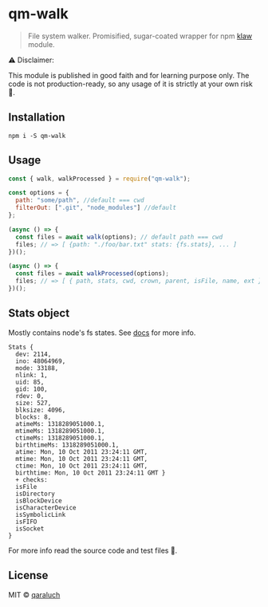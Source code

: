 # qm-walk

> File system walker. Promisified, sugar-coated wrapper for npm [klaw](https://github.com/jprichardson/node-klaw) module.

:warning: Disclaimer:

This module is published in good faith and for learning purpose only. The code is not production-ready, so any usage of it is strictly at your own risk :see_no_evil:.

## Installation

```
npm i -S qm-walk
```

## Usage

```js
const { walk, walkProcessed } = require("qm-walk");

const options = {
  path: "some/path", //default === cwd
  filterOut: [".git", "node_modules"] //default
};

(async () => {
  const files = await walk(options); // default path === cwd
  files; // => [ {path: "./foo/bar.txt" stats: {fs.stats}, ... ]
})();

(async () => {
  const files = await walkProcessed(options);
  files; // => [ { path, stats, cwd, crown, parent, isFile, name, ext } ]
})();
```

## Stats object

Mostly contains node's fs states. See [docs](https://nodejs.org/docs/latest/api/fs.html#fs_class_fs_stats) for more info.

```
Stats {
  dev: 2114,
  ino: 48064969,
  mode: 33188,
  nlink: 1,
  uid: 85,
  gid: 100,
  rdev: 0,
  size: 527,
  blksize: 4096,
  blocks: 8,
  atimeMs: 1318289051000.1,
  mtimeMs: 1318289051000.1,
  ctimeMs: 1318289051000.1,
  birthtimeMs: 1318289051000.1,
  atime: Mon, 10 Oct 2011 23:24:11 GMT,
  mtime: Mon, 10 Oct 2011 23:24:11 GMT,
  ctime: Mon, 10 Oct 2011 23:24:11 GMT,
  birthtime: Mon, 10 Oct 2011 23:24:11 GMT }
  + checks:
  isFile
  isDirectory
  isBlockDevice
  isCharacterDevice
  isSymbolicLink
  isFIFO
  isSocket
}
```

For more info read the source code and test files :page_facing_up:.

## License

MIT © [qaraluch](https://github.com/qaraluch)
